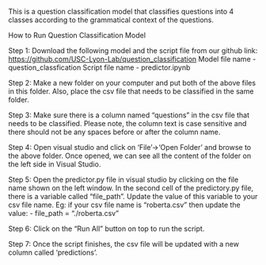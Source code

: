 This is a question classification model that classifies questions into 4 classes according to the grammatical context of the questions. 

How to Run Question Classification Model

Step 1: Download the following model and the script file from our github link: 
https://github.com/USC-Lyon-Lab/question_classification
Model file name - question_classfication
Script file name - predictor.ipynb

Step 2: Make a new folder on your computer and put both of the above files in this folder. 
Also, place the csv file that needs to be classified in the same folder. 

Step 3: Make sure there is a column named “questions” in the csv file that needs to be classified. Please note, the column text is case sensitive and there should not be any spaces before or after the column name.

Step 4: Open visual studio and click on ‘File’->‘Open Folder’ and browse to the above folder. 
Once opened, we can see all the content of the folder on the left side in Visual Studio.

Step 5: Open the predictor.py file in visual studio by clicking on the file name shown on the left window. 
In the second cell of the predictory.py file, there is a variable called “file_path”. Update the value of this variable to your csv file name. Eg: if your csv file name is “roberta.csv” then update the value: -
file_path = “./roberta.csv”

Step 6: Click on the “Run All” button on top to run the script. 

Step 7: Once the script finishes, the csv file will be updated with a new column called ‘predictions’.

